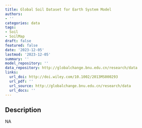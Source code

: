 ```yaml
---
title: Global Soil Dataset for Earth System Model
authors:
- ''
categories: data
tags:
- Soil
- SoilMap
draft: false
featured: false
date: '2023-12-05'
lastmod: '2023-12-05'
summary: ''
model_repository: ''
data_repository: http://globalchange.bnu.edu.cn/research/data
links:
  url_doi: http://doi.wiley.com/10.1002/2013MS000293
  url_pdf: ''
  url_source: http://globalchange.bnu.edu.cn/research/data
  url_docs: ''
---
```


## Description

NA

